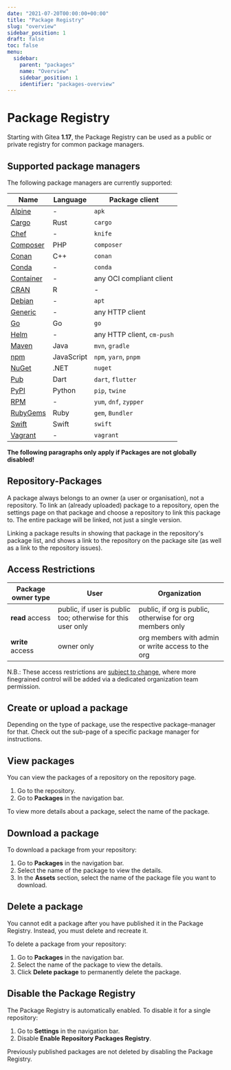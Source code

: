 ```yaml
---
date: "2021-07-20T00:00:00+00:00"
title: "Package Registry"
slug: "overview"
sidebar_position: 1
draft: false
toc: false
menu:
  sidebar:
    parent: "packages"
    name: "Overview"
    sidebar_position: 1
    identifier: "packages-overview"
---
```


# Package Registry

Starting with Gitea **1.17**, the Package Registry can be used as a public or private registry for common package managers.

## Supported package managers

The following package managers are currently supported:

| Name | Language | Package client |
| ---- | -------- | -------------- |
| [Alpine](usage/packages/alpine.md) | - | `apk` |
| [Cargo](usage/packages/cargo.md) | Rust | `cargo` |
| [Chef](usage/packages/chef.md) | - | `knife` |
| [Composer](usage/packages/composer.md) | PHP | `composer` |
| [Conan](usage/packages/conan.md) | C++ | `conan` |
| [Conda](usage/packages/conda.md) | - | `conda` |
| [Container](usage/packages/container.md) | - | any OCI compliant client |
| [CRAN](usage/packages/cran.md) | R | - |
| [Debian](usage/packages/debian.md) | - | `apt` |
| [Generic](usage/packages/generic.md) | - | any HTTP client |
| [Go](usage/packages/go.md) | Go | `go` |
| [Helm](usage/packages/helm.md) | - | any HTTP client, `cm-push` |
| [Maven](usage/packages/maven.md) | Java | `mvn`, `gradle` |
| [npm](usage/packages/npm.md) | JavaScript | `npm`, `yarn`, `pnpm` |
| [NuGet](usage/packages/nuget.md) | .NET | `nuget` |
| [Pub](usage/packages/pub.md) | Dart | `dart`, `flutter` |
| [PyPI](usage/packages/pypi.md) | Python | `pip`, `twine` |
| [RPM](usage/packages/rpm.md) | - | `yum`, `dnf`, `zypper` |
| [RubyGems](usage/packages/rubygems.md) | Ruby | `gem`, `Bundler` |
| [Swift](usage/packages/rubygems.md) | Swift | `swift` |
| [Vagrant](usage/packages/vagrant.md) | - | `vagrant` |

**The following paragraphs only apply if Packages are not globally disabled!**

## Repository-Packages

A package always belongs to an owner (a user or organisation), not a repository.
To link an (already uploaded) package to a repository, open the settings page
on that package and choose a repository to link this package to.
The entire package will be linked, not just a single version.

Linking a package results in showing that package in the repository's package list,
and shows a link to the repository on the package site (as well as a link to the repository issues).

## Access Restrictions

| Package owner type | User | Organization |
|--------------------|------|--------------|
| **read** access    | public, if user is public too; otherwise for this user only | public, if org is public, otherwise for org members only |
| **write** access   | owner only | org members with admin or write access to the org |

N.B.: These access restrictions are [subject to change](https://github.com/go-gitea/gitea/issues/19270), where more finegrained control will be added via a dedicated organization team permission.

## Create or upload a package

Depending on the type of package, use the respective package-manager for that. Check out the sub-page of a specific package manager for instructions.

## View packages

You can view the packages of a repository on the repository page.

1. Go to the repository.
1. Go to **Packages** in the navigation bar.

To view more details about a package, select the name of the package.

## Download a package

To download a package from your repository:

1. Go to **Packages** in the navigation bar.
1. Select the name of the package to view the details.
1. In the **Assets** section, select the name of the package file you want to download.

## Delete a package

You cannot edit a package after you have published it in the Package Registry. Instead, you
must delete and recreate it.

To delete a package from your repository:

1. Go to **Packages** in the navigation bar.
1. Select the name of the package to view the details.
1. Click **Delete package** to permanently delete the package.

## Disable the Package Registry

The Package Registry is automatically enabled. To disable it for a single repository:

1. Go to **Settings** in the navigation bar.
1. Disable **Enable Repository Packages Registry**.

Previously published packages are not deleted by disabling the Package Registry.

